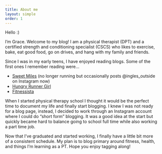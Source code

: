 ```yaml
---
title: About me
layout: simple
order: 1
---
```


Hello :)

I’m Grace. Welcome to my blog! I am a physical therapist (DPT) and a certified strength and conditioning specialist (CSCS) who likes to exercise, bake, eat good food, go on drives, and hang with my family and friends.

Since I was in my early teens, I have enjoyed reading blogs. Some of the first ones I remember reading were...
* [Sweet Miles](https://www.instagram.com/ingles_outside/) (no longer running but occasionally posts @ingles_outside on Instagram now)
* [Hungry Runner Girl](https://hungryrunnergirl.com/)
* [Fitnessista](https://fitnessista.com/)

When I started physical therapy school I thought it would be the perfect time to document my life and finally start blogging. I knew I was not ready for a blog page, instead, I decided to work through an Instagram account where I could do “short form” blogging. It was a good idea at the start but quickly became hard to balance going to school full time while also working a part time job.

Now that I’ve graduated and started working, I finally have a little bit more of a consistent schedule. My plan is to blog primary around fitness, health, and things I’m learning as a PT. Hope you enjoy tagging along!
